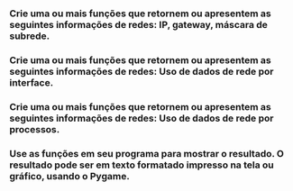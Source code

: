 ### Crie uma ou mais funções que retornem ou apresentem as seguintes informações de redes: IP, gateway, máscara de subrede.
### Crie uma ou mais funções que retornem ou apresentem as seguintes informações de redes: Uso de dados de rede por interface.
### Crie uma ou mais funções que retornem ou apresentem as seguintes informações de redes: Uso de dados de rede por processos.
### Use as funções em seu programa para mostrar o resultado. O resultado pode ser em texto formatado impresso na tela ou gráfico, usando o Pygame.